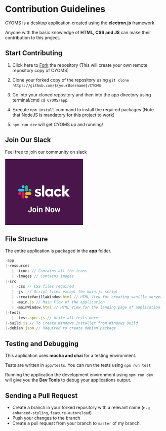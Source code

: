 # Contribution Guidelines

CYOMS is a desktop application created using the **electron.js** framework.

Anyone with the basic knowledge of **HTML, CSS and JS** can make their contribution to this project.

## Start Contributing

1. Click here to [Fork](https://github.com/Pika1998/CYOMS/fork) the repository (This will create your own remote repository copy of CYOMS)

2. Clone your forked copy of the repository using `git clone https://github.com/${yourUsername}/CYOMS`

3. Go into your cloned repository and then into the app directory using terminal/cmd `cd CYOMS/app`.

4. Execute `npm install` command to install the required packages (Note that NodeJS is mandatory for this project to work)

5. `npm run dev` will get CYOMS up and running!

## Join Our Slack

Feel free to join our community on slack

[<img src="resources/images/join_slack.png" width=50% height=40%>](https://join.slack.com/t/cyomsdevelopers/shared_invite/zt-e730tphg-_IelnN26kcCGkbsZTjjVSQ)


## File Structure

The entire application is packaged in the **app** folder.
```js
-app
|-resources 
   | -icons // Contains all the icons
   | -images // Contains images
|-src
   | -css // CSS files required
   | -js  // Script files except the main.js script
   | -createVanillaWindow.html // HTML View for creating vanilla server.
   | -main.js // Main Flow of the application
   | -mainWindow.html // HTML View for the landing page of application. 
|-tests 
   | -test.spec.js // Write all tests here
|-build.js // To Create Windows Installer from Windows Build
|-debian.json // Required to create debian package
```
## Testing and Debugging

This application uses **mocha and chai** for a testing environment.

Tests are written in `app/tests`. You can run the tests using `npm run test`

Running the application the development environment using `npm run dev` will give you the **Dev Tools** to debug your applications output.


## Sending a Pull Request
- Create a branch in your forked repository with a relevant name (`e.g enhanced-styling`, `feature-autoreload`)
- Push your changes to the branch
- Create a pull request from your branch to `master` of my branch.

